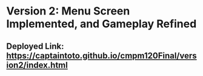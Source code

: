 # Version 2: Menu Screen Implemented, and Gameplay Refined

## Deployed Link: https://captaintoto.github.io/cmpm120Final/version2/index.html